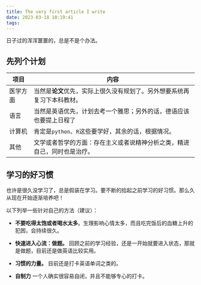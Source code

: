 ```yaml
---
title: The very first article I write
date: 2023-03-18 10:19:41
tags:
---
```


日子过的浑浑噩噩的，总是不是个办法。



## 先列个计划

| 项目   | 内容                                                      |
| ---- | ------------------------------------------------------- |
| 医学方面 | 当然是**论文**优先，实际上很久没有规划了。另外想要系统再复习下本科教材。                  |
| 语言  | 当然是英语优先，计划去考一个雅思；另外的话，德语应该也要提上日程了 |
| 计算机  | 肯定是`python`、`R`这些要学好，其余的话，根据情况。                         |
| 其他   | 文学或者哲学的方面：存在主义或者说精神分析之类，精进自己，同时也是治疗。|                    |



## 学习的好习惯

也许是很久没学习了，总是假装在学习。要不断的拾起之前学习的好习惯。那么久从现在开始逐渐培养吧！

以下列举一些针对自己的方法（建议）：

- **不要吃得太饱或者喝水太多**。生理影响心情太多，而且吃完饭后的血糖上升的犯困，会持续很久。

- **快速进入心流：做题。** 回顾之前的学习经验，还是一开始就要进入状态，那就是做题，目前还是做英语比较实用。

- **习惯的力量。** 目前还是打卡英语单词之类的。

- **自制力** 一个人确实很容易自闭，并且不能够专心的打卡。